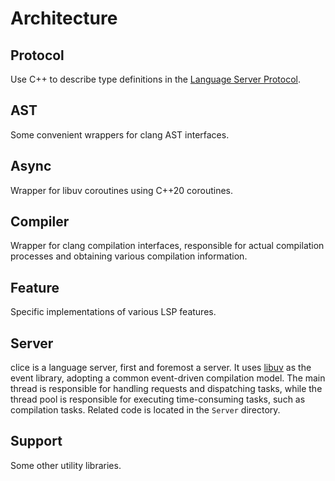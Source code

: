 # Architecture

## Protocol

Use C++ to describe type definitions in the [Language Server Protocol](https://microsoft.github.io/language-server-protocol/specifications/lsp/3.17/specification/).

## AST

Some convenient wrappers for clang AST interfaces.

## Async

Wrapper for libuv coroutines using C++20 coroutines.

## Compiler

Wrapper for clang compilation interfaces, responsible for actual compilation processes and obtaining various compilation information.

## Feature

Specific implementations of various LSP features.

## Server

clice is a language server, first and foremost a server. It uses [libuv](https://github.com/libuv/libuv) as the event library, adopting a common event-driven compilation model. The main thread is responsible for handling requests and dispatching tasks, while the thread pool is responsible for executing time-consuming tasks, such as compilation tasks. Related code is located in the `Server` directory.

## Support

Some other utility libraries.
